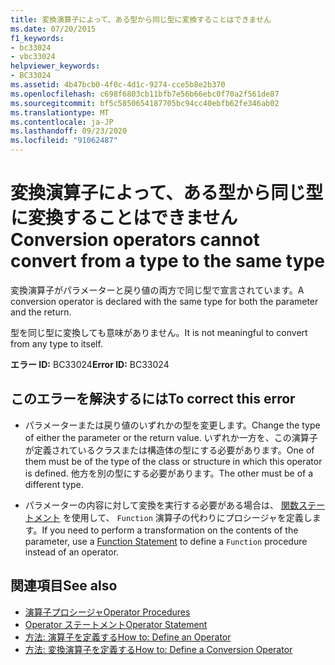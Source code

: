 ```yaml
---
title: 変換演算子によって、ある型から同じ型に変換することはできません
ms.date: 07/20/2015
f1_keywords:
- bc33024
- vbc33024
helpviewer_keywords:
- BC33024
ms.assetid: 4b47bcb0-4f0c-4d1c-9274-cce5b8e2b370
ms.openlocfilehash: c698f6803cb11bfb7e56b66ebc0f70a2f561de87
ms.sourcegitcommit: bf5c5850654187705bc94cc40ebfb62fe346ab02
ms.translationtype: MT
ms.contentlocale: ja-JP
ms.lasthandoff: 09/23/2020
ms.locfileid: "91062487"
---
```

# <a name="conversion-operators-cannot-convert-from-a-type-to-the-same-type"></a><span data-ttu-id="99a58-102">変換演算子によって、ある型から同じ型に変換することはできません</span><span class="sxs-lookup"><span data-stu-id="99a58-102">Conversion operators cannot convert from a type to the same type</span></span>

<span data-ttu-id="99a58-103">変換演算子がパラメーターと戻り値の両方で同じ型で宣言されています。</span><span class="sxs-lookup"><span data-stu-id="99a58-103">A conversion operator is declared with the same type for both the parameter and the return.</span></span>  
  
 <span data-ttu-id="99a58-104">型を同じ型に変換しても意味がありません。</span><span class="sxs-lookup"><span data-stu-id="99a58-104">It is not meaningful to convert from any type to itself.</span></span>  
  
 <span data-ttu-id="99a58-105">**エラー ID:** BC33024</span><span class="sxs-lookup"><span data-stu-id="99a58-105">**Error ID:** BC33024</span></span>  
  
## <a name="to-correct-this-error"></a><span data-ttu-id="99a58-106">このエラーを解決するには</span><span class="sxs-lookup"><span data-stu-id="99a58-106">To correct this error</span></span>  
  
- <span data-ttu-id="99a58-107">パラメーターまたは戻り値のいずれかの型を変更します。</span><span class="sxs-lookup"><span data-stu-id="99a58-107">Change the type of either the parameter or the return value.</span></span> <span data-ttu-id="99a58-108">いずれか一方を、この演算子が定義されているクラスまたは構造体の型にする必要があります。</span><span class="sxs-lookup"><span data-stu-id="99a58-108">One of them must be of the type of the class or structure in which this operator is defined.</span></span> <span data-ttu-id="99a58-109">他方を別の型にする必要があります。</span><span class="sxs-lookup"><span data-stu-id="99a58-109">The other must be of a different type.</span></span>  
  
- <span data-ttu-id="99a58-110">パラメーターの内容に対して変換を実行する必要がある場合は、 [関数ステートメント](../language-reference/statements/function-statement.md) を使用して、 `Function` 演算子の代わりにプロシージャを定義します。</span><span class="sxs-lookup"><span data-stu-id="99a58-110">If you need to perform a transformation on the contents of the parameter, use a [Function Statement](../language-reference/statements/function-statement.md) to define a `Function` procedure instead of an operator.</span></span>  
  
## <a name="see-also"></a><span data-ttu-id="99a58-111">関連項目</span><span class="sxs-lookup"><span data-stu-id="99a58-111">See also</span></span>

- [<span data-ttu-id="99a58-112">演算子プロシージャ</span><span class="sxs-lookup"><span data-stu-id="99a58-112">Operator Procedures</span></span>](../programming-guide/language-features/procedures/operator-procedures.md)
- [<span data-ttu-id="99a58-113">Operator ステートメント</span><span class="sxs-lookup"><span data-stu-id="99a58-113">Operator Statement</span></span>](../language-reference/statements/operator-statement.md)
- [<span data-ttu-id="99a58-114">方法: 演算子を定義する</span><span class="sxs-lookup"><span data-stu-id="99a58-114">How to: Define an Operator</span></span>](../programming-guide/language-features/procedures/how-to-define-an-operator.md)
- [<span data-ttu-id="99a58-115">方法: 変換演算子を定義する</span><span class="sxs-lookup"><span data-stu-id="99a58-115">How to: Define a Conversion Operator</span></span>](../programming-guide/language-features/procedures/how-to-define-a-conversion-operator.md)
